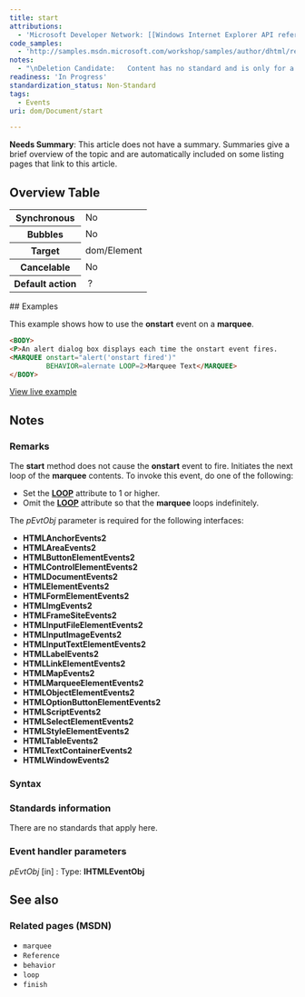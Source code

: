 ```yaml
---
title: start
attributions:
  - 'Microsoft Developer Network: [[Windows Internet Explorer API reference](http://msdn.microsoft.com/en-us/library/ie/hh828809%28v=vs.85%29.aspx) Article]'
code_samples:
  - 'http://samples.msdn.microsoft.com/workshop/samples/author/dhtml/refs/onstartEX.htm'
notes:
  - "\nDeletion Candidate:   Content has no standard and is only for a deprecated element (marquee.) No real use being documented now or in the future since it isn't on any track to be a standard.\n\n\n\nNeeds summary and compat"
readiness: 'In Progress'
standardization_status: Non-Standard
tags:
  - Events
uri: dom/Document/start

---
```

**Needs Summary**: This article does not have a summary. Summaries give a brief overview of the topic and are automatically included on some listing pages that link to this article.

## <span>Overview Table</span>

<table class="wikitable">
<tr>
<th>
Synchronous

</th>
<td>
No

</td>
</tr>
<tr>
<th>
Bubbles

</th>
<td>
No

</td>
</tr>
<tr>
<th>
Target

</th>
<td>
dom/Element

</td>
</tr>
<tr>
<th>
Cancelable

</th>
<td>
No

</td>
</tr>
<tr>
<th>
Default action

</th>
<td>
 ?

</td>
</tr>
</table>
## <span>Examples</span>

This example shows how to use the **onstart** event on a **marquee**.

``` html
<BODY>
<P>An alert dialog box displays each time the onstart event fires.
<MARQUEE onstart="alert('onstart fired')"
         BEHAVIOR=alernate LOOP=2>Marquee Text</MARQUEE>
</BODY>
```

[View live example](http://samples.msdn.microsoft.com/workshop/samples/author/dhtml/refs/onstartEX.htm)

## <span>Notes</span>

### <span>Remarks</span>

The **start** method does not cause the **onstart** event to fire. Initiates the next loop of the **marquee** contents. To invoke this event, do one of the following:

-   Set the [**LOOP**](/html/attributes/loop) attribute to 1 or higher.
-   Omit the [**LOOP**](/html/attributes/loop) attribute so that the **marquee** loops indefinitely.

The *pEvtObj* parameter is required for the following interfaces:

-   **HTMLAnchorEvents2**
-   **HTMLAreaEvents2**
-   **HTMLButtonElementEvents2**
-   **HTMLControlElementEvents2**
-   **HTMLDocumentEvents2**
-   **HTMLElementEvents2**
-   **HTMLFormElementEvents2**
-   **HTMLImgEvents2**
-   **HTMLFrameSiteEvents2**
-   **HTMLInputFileElementEvents2**
-   **HTMLInputImageEvents2**
-   **HTMLInputTextElementEvents2**
-   **HTMLLabelEvents2**
-   **HTMLLinkElementEvents2**
-   **HTMLMapEvents2**
-   **HTMLMarqueeElementEvents2**
-   **HTMLObjectElementEvents2**
-   **HTMLOptionButtonElementEvents2**
-   **HTMLScriptEvents2**
-   **HTMLSelectElementEvents2**
-   **HTMLStyleElementEvents2**
-   **HTMLTableEvents2**
-   **HTMLTextContainerEvents2**
-   **HTMLWindowEvents2**

### <span>Syntax</span>

### <span>Standards information</span>

There are no standards that apply here.

### <span>Event handler parameters</span>

*pEvtObj* [in]
:   Type: ****IHTMLEventObj****

## <span>See also</span>

### <span>Related pages (MSDN)</span>

-   `marquee`
-   `Reference`
-   `behavior`
-   `loop`
-   `finish`
